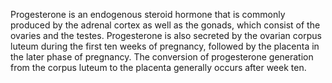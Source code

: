 Progesterone is an endogenous steroid hormone that is commonly produced by the adrenal cortex as well as the gonads, which consist of the ovaries and the testes. Progesterone is also secreted by the ovarian corpus luteum during the first ten weeks of pregnancy, followed by the placenta in the later phase of pregnancy. The conversion of progesterone generation from the corpus luteum to the placenta generally occurs after week ten.